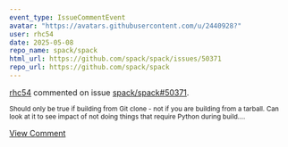 ```yaml
---
event_type: IssueCommentEvent
avatar: "https://avatars.githubusercontent.com/u/2440928?"
user: rhc54
date: 2025-05-08
repo_name: spack/spack
html_url: https://github.com/spack/spack/issues/50371
repo_url: https://github.com/spack/spack
---
```


<a href='https://github.com/rhc54' target='_blank'>rhc54</a> commented on issue <a href='https://github.com/spack/spack/issues/50371' target='_blank'>spack/spack#50371</a>.

<small>Should only be true if building from Git clone - not if you are building from a tarball. Can look at it to see impact of not doing things that require Python during build....</small>

<a href='https://github.com/spack/spack/issues/50371' target='_blank'>View Comment</a>